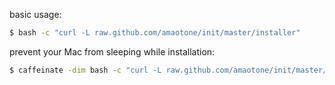 basic usage:

```bash
$ bash -c "curl -L raw.github.com/amaotone/init/master/installer"
```

prevent your Mac from sleeping while installation:

```bash
$ caffeinate -dim bash -c "curl -L raw.github.com/amaotone/init/master/installer"
```
